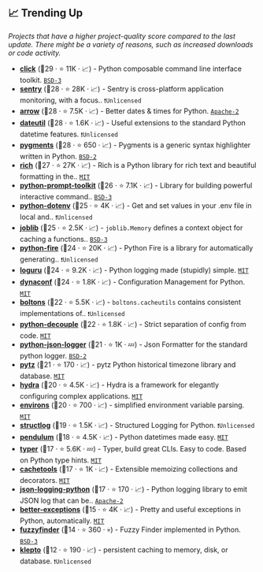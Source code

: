 ## 📈 Trending Up

_Projects that have a higher project-quality score compared to the last update. There might be a variety of reasons, such as increased downloads or code activity._

- <b><a href="https://github.com/pallets/click">click</a></b> (🥇29 ·  ⭐ 11K · 📈) - Python composable command line interface toolkit. <code><a href="http://bit.ly/3aKzpTv">BSD-3</a></code>
- <b><a href="https://github.com/getsentry/sentry">sentry</a></b> (🥇28 ·  ⭐ 28K · 📈) - Sentry is cross-platform application monitoring, with a focus.. <code>❗Unlicensed</code>
- <b><a href="https://github.com/arrow-py/arrow">arrow</a></b> (🥇28 ·  ⭐ 7.5K · 📈) - Better dates & times for Python. <code><a href="http://bit.ly/3nYMfla">Apache-2</a></code>
- <b><a href="https://github.com/dateutil/dateutil">dateutil</a></b> (🥇28 ·  ⭐ 1.6K · 📈) - Useful extensions to the standard Python datetime features. <code>❗Unlicensed</code>
- <b><a href="https://github.com/pygments/pygments">pygments</a></b> (🥈28 ·  ⭐ 650 · 📈) - Pygments is a generic syntax highlighter written in Python. <code><a href="http://bit.ly/3rqEWVr">BSD-2</a></code>
- <b><a href="https://github.com/willmcgugan/rich">rich</a></b> (🥈27 ·  ⭐ 27K · 📈) - Rich is a Python library for rich text and beautiful formatting in the.. <code><a href="http://bit.ly/34MBwT8">MIT</a></code>
- <b><a href="https://github.com/prompt-toolkit/python-prompt-toolkit">python-prompt-toolkit</a></b> (🥉26 ·  ⭐ 7.1K · 📈) - Library for building powerful interactive command.. <code><a href="http://bit.ly/3aKzpTv">BSD-3</a></code>
- <b><a href="https://github.com/theskumar/python-dotenv">python-dotenv</a></b> (🥇25 ·  ⭐ 4K · 📈) - Get and set values in your .env file in local and.. <code>❗Unlicensed</code>
- <b><a href="https://joblib.readthedocs.io/en/latest/generated/joblib.Memory.html">joblib</a></b> (🥇25 ·  ⭐ 2.5K · 📈) - `joblib.Memory` defines a context object for caching a functions.. <code><a href="http://bit.ly/3aKzpTv">BSD-3</a></code>
- <b><a href="https://github.com/google/python-fire">python-fire</a></b> (🥉24 ·  ⭐ 20K · 📈) - Python Fire is a library for automatically generating.. <code>❗Unlicensed</code>
- <b><a href="https://github.com/Delgan/loguru">loguru</a></b> (🥈24 ·  ⭐ 9.2K · 📈) - Python logging made (stupidly) simple. <code><a href="http://bit.ly/34MBwT8">MIT</a></code>
- <b><a href="https://github.com/rochacbruno/dynaconf">dynaconf</a></b> (🥈24 ·  ⭐ 1.8K · 📈) - Configuration Management for Python. <code><a href="http://bit.ly/34MBwT8">MIT</a></code>
- <b><a href="https://boltons.readthedocs.io/en/latest/cacheutils.html">boltons</a></b> (🥈22 ·  ⭐ 5.5K · 📈) - `boltons.cacheutils` contains consistent implementations of.. <code>❗Unlicensed</code>
- <b><a href="https://github.com/henriquebastos/python-decouple">python-decouple</a></b> (🥉22 ·  ⭐ 1.8K · 📈) - Strict separation of config from code. <code><a href="http://bit.ly/34MBwT8">MIT</a></code>
- <b><a href="https://github.com/madzak/python-json-logger">python-json-logger</a></b> (🥈21 ·  ⭐ 1K · 💤) - Json Formatter for the standard python logger. <code><a href="http://bit.ly/3rqEWVr">BSD-2</a></code>
- <b><a href="https://github.com/stub42/pytz">pytz</a></b> (🥉21 ·  ⭐ 170 · 📈) - pytz Python historical timezone library and database. <code><a href="http://bit.ly/34MBwT8">MIT</a></code>
- <b><a href="https://github.com/facebookresearch/hydra">hydra</a></b> (🥉20 ·  ⭐ 4.5K · 📈) - Hydra is a framework for elegantly configuring complex applications. <code><a href="http://bit.ly/34MBwT8">MIT</a></code>
- <b><a href="https://github.com/sloria/environs">environs</a></b> (🥉20 ·  ⭐ 700 · 📈) - simplified environment variable parsing. <code><a href="http://bit.ly/34MBwT8">MIT</a></code>
- <b><a href="https://github.com/hynek/structlog">structlog</a></b> (🥉19 ·  ⭐ 1.5K · 📈) - Structured Logging for Python. <code>❗Unlicensed</code>
- <b><a href="https://github.com/sdispater/pendulum">pendulum</a></b> (🥉18 ·  ⭐ 4.5K · 📈) - Python datetimes made easy. <code><a href="http://bit.ly/34MBwT8">MIT</a></code>
- <b><a href="https://github.com/tiangolo/typer">typer</a></b> (🥉17 ·  ⭐ 5.6K · 💤) - Typer, build great CLIs. Easy to code. Based on Python type hints. <code><a href="http://bit.ly/34MBwT8">MIT</a></code>
- <b><a href="https://github.com/tkem/cachetools">cachetools</a></b> (🥉17 ·  ⭐ 1K · 📈) - Extensible memoizing collections and decorators. <code><a href="http://bit.ly/34MBwT8">MIT</a></code>
- <b><a href="https://github.com/bobbui/json-logging-python">json-logging-python</a></b> (🥉17 ·  ⭐ 170 · 📈) - Python logging library to emit JSON log that can be.. <code><a href="http://bit.ly/3nYMfla">Apache-2</a></code>
- <b><a href="https://github.com/Qix-/better-exceptions">better-exceptions</a></b> (🥉15 ·  ⭐ 4K · 📈) - Pretty and useful exceptions in Python, automatically. <code><a href="http://bit.ly/34MBwT8">MIT</a></code>
- <b><a href="https://github.com/amjith/fuzzyfinder">fuzzyfinder</a></b> (🥉14 ·  ⭐ 360 · 💀) - Fuzzy Finder implemented in Python. <code><a href="http://bit.ly/3aKzpTv">BSD-3</a></code>
- <b><a href="https://github.com/uqfoundation/klepto">klepto</a></b> (🥉12 ·  ⭐ 190 · 📈) - persistent caching to memory, disk, or database. <code>❗Unlicensed</code>

